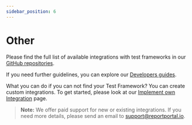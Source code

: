 ```yaml
---
sidebar_position: 6
---
```


# Other

Please find the full list of available integrations with test frameworks in our [GitHub repositories](https://github.com/reportportal).

If you need further guidelines, you can explore our [Developers guides](/category/developers-guides).

What you can do if you can not find your Test Framework?
You can create custom integrations. To get started, please look at our [Implement own Integration](/log-data-in-reportportal/ImplementOwnIntegration) page.

>**Note:**
> We offer paid support for new or existing integrations. If you need more details, please send an email to support@reportportal.io.
